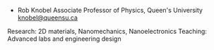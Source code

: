 - Rob Knobel
Associate Professor of Physics,
Queen's University
knobel@queensu.ca

Research:  2D materials, Nanomechanics, Nanoelectronics
Teaching:  Advanced labs and engineering design

<!---
thwump/thwump is a ✨ special ✨ repository because its `README.md` (this file) appears on your GitHub profile.
You can click the Preview link to take a look at your changes.
--->
